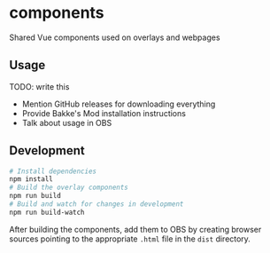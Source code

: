 # components

Shared Vue components used on overlays and webpages

## Usage

TODO: write this

- Mention GitHub releases for downloading everything
- Provide Bakke's Mod installation instructions
- Talk about usage in OBS

## Development

```bash
# Install dependencies
npm install
# Build the overlay components
npm run build
# Build and watch for changes in development
npm run build-watch
```

After building the components, add them to OBS by creating browser sources pointing to the appropriate `.html` file in the `dist` directory.
